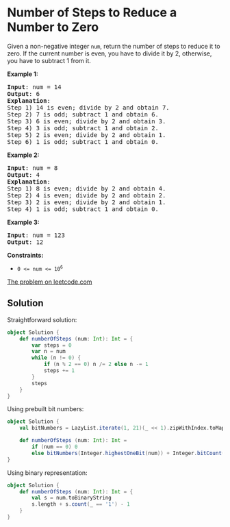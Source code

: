 # Number of Steps to Reduce a Number to Zero

Given a non-negative integer `num`, return the number of steps to reduce
it to zero. If the current number is even, you have to divide it by 2,
otherwise, you have to subtract 1 from it.

**Example 1:**
<pre>
<b>Input</b>: num = 14
<b>Output</b>: 6
<b>Explanation</b>:
Step 1) 14 is even; divide by 2 and obtain 7.
Step 2) 7 is odd; subtract 1 and obtain 6.
Step 3) 6 is even; divide by 2 and obtain 3.
Step 4) 3 is odd; subtract 1 and obtain 2.
Step 5) 2 is even; divide by 2 and obtain 1.
Step 6) 1 is odd; subtract 1 and obtain 0.
</pre>

**Example 2:**
<pre>
<b>Input</b>: num = 8
<b>Output</b>: 4
<b>Explanation</b>:
Step 1) 8 is even; divide by 2 and obtain 4.
Step 2) 4 is even; divide by 2 and obtain 2.
Step 3) 2 is even; divide by 2 and obtain 1.
Step 4) 1 is odd; subtract 1 and obtain 0.
</pre>

**Example 3:**
<pre>
<b>Input</b>: num = 123
<b>Output</b>: 12
</pre>

**Constraints:**

* <code>0 <= num <= 10<sup>6</sup></code>

[The problem on leetcode.com](https://leetcode.com/problems/number-of-steps-to-reduce-a-number-to-zero/)

## Solution

Straightforward solution:

```scala
object Solution {
    def numberOfSteps (num: Int): Int = {
        var steps = 0
        var n = num
        while (n != 0) {
            if (n % 2 == 0) n /= 2 else n -= 1
            steps += 1
        }
        steps
    }
}
```

Using prebuilt bit numbers:

```scala
object Solution {
    val bitNumbers = LazyList.iterate(1, 21)(_ << 1).zipWithIndex.toMap

    def numberOfSteps (num: Int): Int =
        if (num == 0) 0
        else bitNumbers(Integer.highestOneBit(num)) + Integer.bitCount(num)
}
```

Using binary representation:

```scala
object Solution {
    def numberOfSteps (num: Int): Int = {
        val s = num.toBinaryString
        s.length + s.count(_ == '1') - 1
    }
}
```

